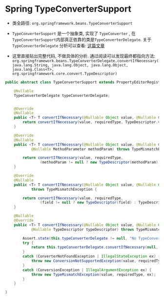 # Spring TypeConverterSupport
- 类全路径: `org.springframework.beans.TypeConverterSupport`
- `TypeConverterSupport` 是一个抽象类, 实现了 `TypeConverter` , 
    在 `TypeConverterSupport`内部真正依靠的类是`TypeConverterDelegate`.
    关于 `TypeConverterDelegate` 分析可以查看: [这篇文章](/docs/core/convert/TypeConverter/Spring-TypeConverterDelegate.md)
    
    
- 这里直接贴出完整代码, 不做具体的分析.
    通过阅读可以发现最终都指向方法: `org.springframework.beans.TypeConverterDelegate.convertIfNecessary(java.lang.String, java.lang.Object, java.lang.Object, java.lang.Class<T>, org.springframework.core.convert.TypeDescriptor)`
    
```java
public abstract class TypeConverterSupport extends PropertyEditorRegistrySupport implements TypeConverter {

	@Nullable
	TypeConverterDelegate typeConverterDelegate;


	@Override
	@Nullable
	public <T> T convertIfNecessary(@Nullable Object value, @Nullable Class<T> requiredType) throws TypeMismatchException {
		return convertIfNecessary(value, requiredType, TypeDescriptor.valueOf(requiredType));
	}

	@Override
	@Nullable
	public <T> T convertIfNecessary(@Nullable Object value, @Nullable Class<T> requiredType,
			@Nullable MethodParameter methodParam) throws TypeMismatchException {

		return convertIfNecessary(value, requiredType,
				(methodParam != null ? new TypeDescriptor(methodParam) : TypeDescriptor.valueOf(requiredType)));
	}

	@Override
	@Nullable
	public <T> T convertIfNecessary(@Nullable Object value, @Nullable Class<T> requiredType, @Nullable Field field)
			throws TypeMismatchException {

		return convertIfNecessary(value, requiredType,
				(field != null ? new TypeDescriptor(field) : TypeDescriptor.valueOf(requiredType)));
	}

	@Nullable
	@Override
	public <T> T convertIfNecessary(@Nullable Object value, @Nullable Class<T> requiredType,
			@Nullable TypeDescriptor typeDescriptor) throws TypeMismatchException {

		Assert.state(this.typeConverterDelegate != null, "No TypeConverterDelegate");
		try {
			return this.typeConverterDelegate.convertIfNecessary(null, null, value, requiredType, typeDescriptor);
		}
		catch (ConverterNotFoundException | IllegalStateException ex) {
			throw new ConversionNotSupportedException(value, requiredType, ex);
		}
		catch (ConversionException | IllegalArgumentException ex) {
			throw new TypeMismatchException(value, requiredType, ex);
		}
	}

}
```